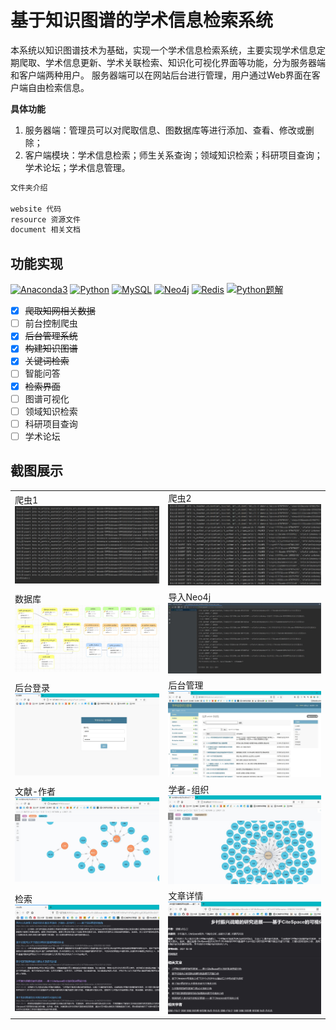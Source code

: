 # 基于知识图谱的学术信息检索系统

本系统以知识图谱技术为基础，实现一个学术信息检索系统，主要实现学术信息定期爬取、学术信息更新、学术关联检索、知识化可视化界面等功能，分为服务器端和客户端两种用户。 服务器端可以在网站后台进行管理，用户通过Web界面在客户端自由检索信息。

**具体功能**

1. 服务器端：管理员可以对爬取信息、图数据库等进行添加、查看、修改或删除；
2. 客户端模块：学术信息检索；师生关系查询；领域知识检索；科研项目查询；学术论坛；学术信息管理。

```powershell
文件夹介绍

website 代码
resource 资源文件
document 相关文档
```

## 功能实现

<p>
    <a href="https://www.anaconda.com/products/individual#Downloads"><img src="https://img.shields.io/badge/Anaconda3-4.10.1-44a833?logo=anaconda&style=flat" alt="Anaconda3"/></a>
    <a href="https://www.python.org/downloads/windows/"><img src="https://img.shields.io/badge/Python-3.8.10-3975a5?logo=python&style=flat" alt="Python"/></a>
    <a href="https://downloads.mysql.com/archives/community/"><img src="https://img.shields.io/badge/MySQL-5.7.29-f29111?logo=mysql&style=flat" alt="MySQL"/></a>
    <a href="https://we-yun.com/index.php/blog/releases-56.html"><img src="https://img.shields.io/badge/Neo4j-4.2.1-6dce9d?logo=neo4j&style=flat" alt="Neo4j"/></a>
    <a href="https://github.com/MicrosoftArchive/redis/releases"><img src="https://img.shields.io/badge/Redis-3.2.100-d72a20?logo=redis&style=flat" alt="Redis"/></a>
    <a href="https://magi.com/"><img src="https://img.shields.io/badge/magi.com-14a2f5" alt="Python题解"></a>
</p>




- [x] ~~爬取知网相关数据~~
- [ ] 前台控制爬虫
- [x] ~~后台管理系统~~
- [x] ~~构建知识图谱~~
- [x] ~~关键词检索~~
- [ ] 智能问答
- [x] ~~检索界面~~
- [ ] 图谱可视化
- [ ] 领域知识检索
- [ ] 科研项目查询
- [ ] 学术论坛

## 截图展示

<table>
    <tr>
        <td>爬虫1<br/>
            <img src="img/1.jpg" alt="爬虫">
        </td>
        <td>爬虫2<br/>
            <img src="img/2.jpg" alt="爬虫">
        </td>
    </tr>
    <tr>
        <td>数据库<br/>
            <img src="img/3.jpg" alt="mysql">
        </td>
        <td>导入Neo4j<br/>
            <img src="img/4.jpg" alt="toNeo4j">
        </td>
    </tr>
    <tr>
        <td>后台登录<br/>
            <img src="img/5.jpg" alt="后台登录">
        </td>
        <td>后台管理<br/>
            <img src="img/6.jpg" alt="后台管理">
        </td>
    </tr>
    <tr>
        <td>文献-作者<br/>
            <img src="img/7.jpg" alt="Neo4j">
        </td>
        <td>学者-组织<br/>
            <img src="img/8.jpg" alt="Neo4j">
        </td>
    </tr>
    <tr>
        <td>检索<br/>
            <img src="img/9.jpg" alt="检索">
        </td>
        <td>文章详情<br/>
            <img src="img/10.jpg" alt="文章详情">
        </td>
    </tr>
</table>